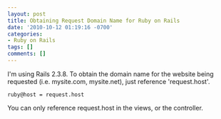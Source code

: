 ```yaml
---
layout: post
title: Obtaining Request Domain Name for Ruby on Rails
date: '2010-10-12 01:19:16 -0700'
categories:
- Ruby on Rails
tags: []
comments: []
---
```

I'm using Rails 2.3.8. To obtain the domain name for the website being requested (i.e. mysite.com, mysite.net), just reference 'request.host'.

```
ruby@host = request.host
```

You can only reference request.host in the views, or the controller.

